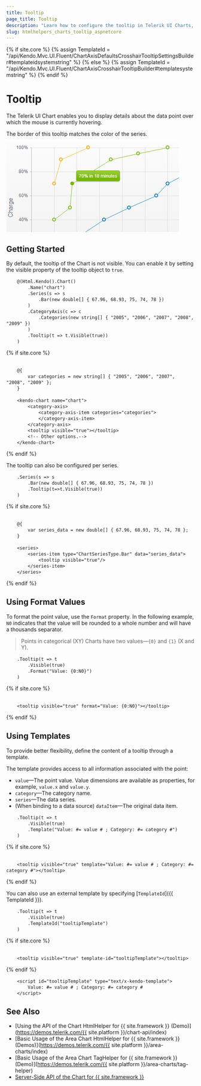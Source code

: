 ```yaml
---
title: Tooltip
page_title: Tooltip
description: "Learn how to configure the tooltip in Telerik UI Charts, make it visible, and set its properties depending on your preferences."
slug: htmlhelpers_charts_tooltip_aspnetcore
---
```

{% if site.core %}
    {% assign TemplateId = "/api/Kendo.Mvc.UI.Fluent/ChartAxisDefaultsCrosshairTooltipSettingsBuilder#templateidsystemstring" %}
{% else %}
    {% assign TemplateId = "/api/Kendo.Mvc.UI.Fluent/ChartAxisCrosshairTooltipBuilder#templatesystemstring" %}
{% endif %}

# Tooltip

The Telerik UI Chart enables you to display details about the data point over which the mouse is currently hovering.

The border of this tooltip matches the color of the series.

![{{ site.product_short }} The Chart tooltip](../images/chart-tooltip.png)

## Getting Started

By default, the tooltip of the Chart is not visible. You can enable it by setting the visible property of the tooltip object to `true`.

```HtmlHelper
    @(Html.Kendo().Chart()
        .Name("chart")
        .Series(s => s
            .Bar(new double[] { 67.96, 68.93, 75, 74, 78 })
        )
        .CategoryAxis(c => c
            .Categories(new string[] { "2005", "2006", "2007", "2008", "2009" })
        )
        .Tooltip(t => t.Visible(true))
    )
```
{% if site.core %}
```TagHelper

    @{
        var categories = new string[] { "2005", "2006", "2007", "2008", "2009" };
    }

    <kendo-chart name="chart">
        <category-axis>
            <category-axis-item categories="categories">
            </category-axis-item>
        </category-axis>
        <tooltip visible="true"></tooltip>
        <!-- Other options.-->
    </kendo-chart>

```
{% endif %}

The tooltip can also be configured per series.

```HtmlHelper
    .Series(s => s
        .Bar(new double[] { 67.96, 68.93, 75, 74, 78 })
        .Tooltip(t=>t.Visible(true))
    )
```
{% if site.core %}
```TagHelper

    @{
        var series_data = new double[] { 67.96, 68.93, 75, 74, 78 };
    }

    <series>
        <series-item type="ChartSeriesType.Bar" data="series_data">
            <tooltip visible="true"/>
        </series-item>
    </series>

```
{% endif %}

## Using Format Values

To format the point value, use the `Format` property. In the following example, `N0` indicates that the value will be rounded to a whole number and will have a thousands separator.

> Points in categorical (XY) Charts have two values&mdash;`{0}` and `{1}` (X and Y).

```HtmlHelper
    .Tooltip(t => t
        .Visible(true)
        .Format("Value: {0:N0}")
    )
```
{% if site.core %}
```TagHelper

    <tooltip visible="true" format="Value: {0:N0}"></tooltip>

```
{% endif %}

## Using Templates

To provide better flexibility, define the content of a tooltip through a template.

The template provides access to all information associated with the point:

* `value`&mdash;The point value. Value dimensions are available as properties, for example, `value.x` and `value.y`.
* `category`&mdash;The category name.
* `series`&mdash;The data series.
* (When binding to a data source) `dataItem`&mdash;The original data item.

```HtmlHelper
    .Tooltip(t => t
        .Visible(true)
        .Template("Value: #= value # ; Category: #= category #")
    )
```
{% if site.core %}
```TagHelper

    <tooltip visible="true" template="Value: #= value # ; Category: #= category #"></tooltip>

```
{% endif %}

You can also use an external template by specifying [`TemplateId`]({{ TemplateId }}).

```HtmlHelper
    .Tooltip(t => t
        .Visible(true)
        .TemplateId("tooltipTemplate")
    )
```
{% if site.core %}
```TagHelper

    <tooltip visible="true" template-id="tooltipTemplate"></tooltip>

```
{% endif %}

```Template
    <script id="tooltipTemplate" type="text/x-kendo-template">
        Value: #= value # ; Category: #= category #
    </script>
```


## See Also

* [Using the API of the Chart HtmlHelper for {{ site.framework }} (Demo)](https://demos.telerik.com/{{ site.platform }}/chart-api/index)
* [Basic Usage of the Area Chart HtmlHelper for {{ site.framework }} (Demos)](https://demos.telerik.com/{{ site.platform }}/area-charts/index)
* [Basic Usage of the Area Chart TagHelper for {{ site.framework }} (Demo)](https://demos.telerik.com/{{ site.platform }}/area-charts/tag-helper)
* [Server-Side API of the Chart for {{ site.framework }}](/api/chart)
